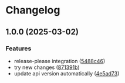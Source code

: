 # Changelog

## 1.0.0 (2025-03-02)


### Features

* release-please integration ([5488c46](https://github.com/Shadowcyng/goSocial/commit/5488c46e5db117f3050edb4ceecd5f61bf8026ca))
* try new changes ([871391b](https://github.com/Shadowcyng/goSocial/commit/871391b4469d57fb6898804a958d3bd4c6944690))
* update api version automatically ([4e5ad73](https://github.com/Shadowcyng/goSocial/commit/4e5ad731dac1cda869af26fdcee2a64632d78ddc))
